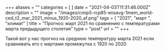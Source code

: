 +++
aliases = ""
categories = [ ]
date = "2021-04-03T11:31:46.000Z"
description = ""
image = "/images/cmip5-rcp85-ensavg-1mem_world-ced_t2_mar_2021_minus_1920-2020_af.png"
tags = [ "2021", "март ", "климат" ]
title = "Прогноз: март 2021 по сравнению с температурами марта предыдущего столетия"
type = "post"
url = ""
+++


Такой вот у нас прогноз на среднюю температуру марта 2021 если сравнивать его с мартами промежутка с 1920 по 2020. 

